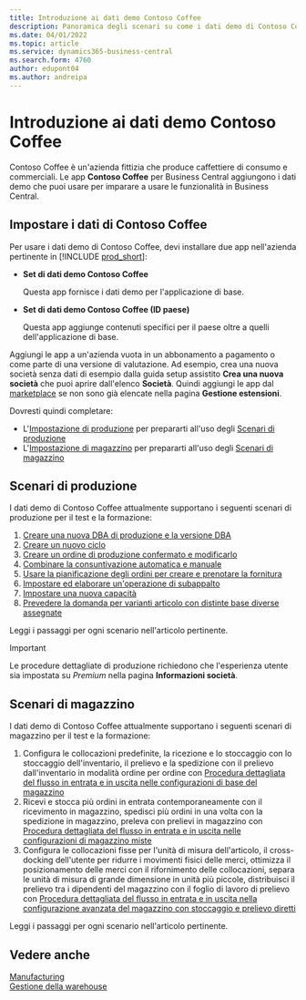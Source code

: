 ```yaml
---
title: Introduzione ai dati demo Contoso Coffee
description: Panoramica degli scenari su come i dati demo di Contoso Coffee possono aiutarti a imparare a usare le funzionalità in Business Central.
ms.date: 04/01/2022
ms.topic: article
ms.service: dynamics365-business-central
ms.search.form: 4760
author: edupont04
ms.author: andreipa
---
```


# <a name="introduction-to-contoso-coffee-demo-data"></a>Introduzione ai dati demo Contoso Coffee

Contoso Coffee è un'azienda fittizia che produce caffettiere di consumo e commerciali. Le app **Contoso Coffee** per Business Central aggiungono i dati demo che puoi usare per imparare a usare le funzionalità in Business Central.  


## <a name="set-up-contoso-coffee-data"></a>Impostare i dati di Contoso Coffee

Per usare i dati demo di Contoso Coffee, devi installare due app nell'azienda pertinente in [!INCLUDE [prod_short](../includes/prod_short.md)]:  

- **Set di dati demo Contoso Coffee**  

    Questa app fornisce i dati demo per l'applicazione di base.  
- **Set di dati demo Contoso Coffee (ID paese)**  

    Questa app aggiunge contenuti specifici per il paese oltre a quelli dell'applicazione di base.

Aggiungi le app a un'azienda vuota in un abbonamento a pagamento o come parte di una versione di valutazione. Ad esempio, crea una nuova società senza dati di esempio dalla guida setup assistito **Crea una nuova società** che puoi aprire dall'elenco **Società**. Quindi aggiungi le app dal [marketplace](../ui-extensions-install-uninstall.md#install) se non sono già elencate nella pagina **Gestione estensioni**.  

Dovresti quindi completare:
 - L'[Impostazione di produzione](manufacturing/contoso-coffee-manufacturing-intro.md) per prepararti all'uso degli [Scenari di produzione](#manufacturing-scenarios)
 - L'[Impostazione di magazzino](warehousing/contoso-coffee-warehousing-intro.md) per prepararti all'uso degli [Scenari di magazzino](#warehousing-scenarios)

## <a name="manufacturing-scenarios"></a>Scenari di produzione

I dati demo di Contoso Coffee attualmente supportano i seguenti scenari di produzione per il test e la formazione:

1. [Creare una nuova DBA di produzione e la versione DBA](manufacturing/create-new-production-bom-version.md)  
2. [Creare un nuovo ciclo](manufacturing/create-new-routing.md)  
3. [Creare un ordine di produzione confermato e modificarlo](manufacturing/create-firm-planned-production-order-change.md)  
4. [Combinare la consuntivazione automatica e manuale](manufacturing/combine-automatic-manual-flushing.md)  
5. [Usare la pianificazione degli ordini per creare e prenotare la fornitura](manufacturing/order-planning-create-reserve-supply.md)  
6. [Impostare ed elaborare un'operazione di subappalto](manufacturing/set-up-process-subcontracting-operation.md)  
7. [Impostare una nuova capacità](manufacturing/set-up-new-capacity.md)  
8. [Prevedere la domanda per varianti articolo con distinte base diverse assegnate](manufacturing/variants.md)  

Leggi i passaggi per ogni scenario nell'articolo pertinente.  

> [!IMPORTANT]
> Le procedure dettagliate di produzione richiedono che l'esperienza utente sia impostata su *Premium* nella pagina **Informazioni società**.

## <a name="warehousing-scenarios"></a>Scenari di magazzino

I dati demo di Contoso Coffee attualmente supportano i seguenti scenari di magazzino per il test e la formazione:

1.  Configura le collocazioni predefinite, la ricezione e lo stoccaggio con lo stoccaggio dell'inventario, il prelievo e la spedizione con il prelievo dall'inventario in modalità ordine per ordine con [Procedura dettagliata del flusso in entrata e in uscita nelle configurazioni di base del magazzino](warehousing/warehouse-basic-flow-putaway-pick.md)
2.  Ricevi e stocca più ordini in entrata contemporaneamente con il ricevimento in magazzino, spedisci più ordini in una volta con la spedizione in magazzino, preleva con prelievi in magazzino con [Procedura dettagliata del flusso in entrata e in uscita nelle configurazioni di magazzino miste](warehousing/warehouse-mixed-flow-receive-pick-ship.md)
3.  Configura le collocazioni fisse per l'unità di misura dell'articolo, il cross-docking dell'utente per ridurre i movimenti fisici delle merci, ottimizza il posizionamento delle merci con il rifornimento delle collocazioni, separa le unità di misura di grande dimensione in unità più piccole, distribuisci il prelievo tra i dipendenti del magazzino con il foglio di lavoro di prelievo con [Procedura dettagliata del flusso in entrata e in uscita nella configurazione avanzata del magazzino con stoccaggio e prelievo diretti](warehousing/warehouse-directed-flow.md)

Leggi i passaggi per ogni scenario nell'articolo pertinente.
   
## <a name="see-also"></a>Vedere anche

[Manufacturing](../production-manage-manufacturing.md)  
[Gestione della warehouse](../warehouse-manage-warehouse.md)  

